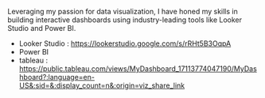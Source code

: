 Leveraging my passion for data visualization, I have honed my skills in building interactive dashboards using industry-leading tools like Looker Studio and Power BI.
- Looker Studio : https://lookerstudio.google.com/s/rRHt5B3OqpA
- Power BI 
- tableau : https://public.tableau.com/views/MyDashboard_17113774047190/MyDashboard?:language=en-US&:sid=&:display_count=n&:origin=viz_share_link
